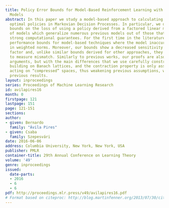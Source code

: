 ```yaml
---
title: Policy Error Bounds for Model-Based Reinforcement Learning with Factored Linear
  Models
abstract: In this paper we study a model-based approach to calculating approximately
  optimal policies in Markovian Decision Processes. In particular, we derive novel
  bounds on the loss of using a policy derived from a factored linear model, a class
  of models which generalize numerous previous models out of those that come with
  strong computational guarantees. For the first time in the literature, we derive
  performance bounds for model-based techniques where the model inaccuracy is measured
  in weighted norms. Moreover, our bounds show a decreased sensitivity to the discount
  factor and, unlike similar bounds derived for other approaches, they are insensitive
  to measure mismatch. Similarly to previous works, our proofs are also based on contraction
  arguments, but with the main differences that we use carefully constructed norms
  building on Banach lattices, and the contraction property is only assumed for operators
  acting on “compressed” spaces, thus weakening previous assumptions, while strengthening
  previous results.
layout: inproceedings
series: Proceedings of Machine Learning Research
id: avilapires16
month: 0
firstpage: 121
lastpage: 151
page: 121-151
sections: 
author:
- given: Bernardo
  family: "Ávila Pires"
- given: Csaba
  family: Szepesvári
date: 2016-06-06
address: Columbia University, New York, New York, USA
publisher: PMLR
container-title: 29th Annual Conference on Learning Theory
volume: '49'
genre: inproceedings
issued:
  date-parts:
  - 2016
  - 6
  - 6
pdf: http://proceedings.mlr.press/v49/avilapires16.pdf
# Format based on citeproc: http://blog.martinfenner.org/2013/07/30/citeproc-yaml-for-bibliographies/
---
```

